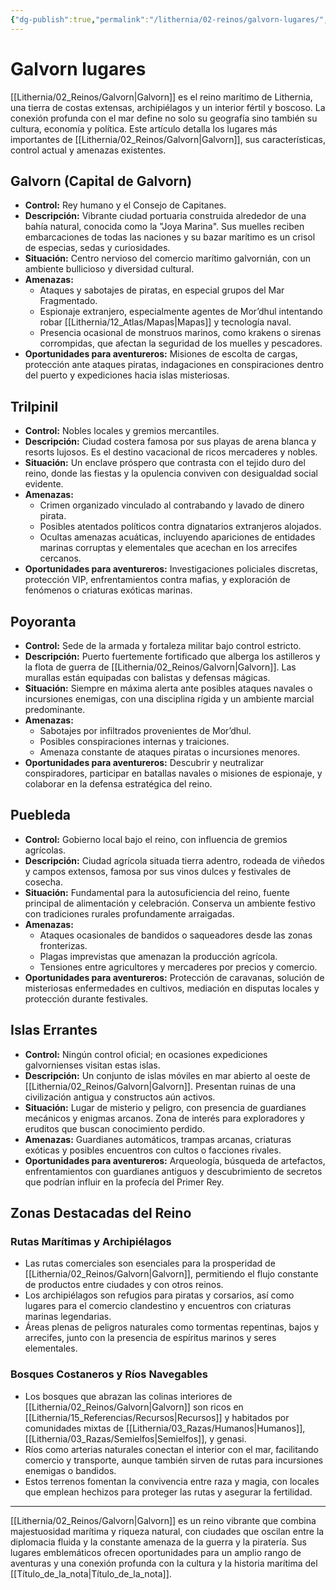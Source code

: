 ```yaml
---
{"dg-publish":true,"permalink":"/lithernia/02-reinos/galvorn-lugares/","title":"Galvorn (Lugares)","tags":["lithernia","reino","lugar","Galvorn"]}
---
```


# Galvorn lugares

[[Lithernia/02_Reinos/Galvorn\|Galvorn]] es el reino marítimo de Lithernia, una tierra de costas extensas, archipiélagos y un interior fértil y boscoso. La conexión profunda con el mar define no solo su geografía sino también su cultura, economía y política. Este artículo detalla los lugares más importantes de [[Lithernia/02_Reinos/Galvorn\|Galvorn]], sus características, control actual y amenazas existentes.

## Galvorn (Capital de Galvorn)

- **Control:** Rey humano y el Consejo de Capitanes.  
- **Descripción:** Vibrante ciudad portuaria construida alrededor de una bahía natural, conocida como la "Joya Marina". Sus muelles reciben embarcaciones de todas las naciones y su bazar marítimo es un crisol de especias, sedas y curiosidades.  
- **Situación:** Centro nervioso del comercio marítimo galvornián, con un ambiente bullicioso y diversidad cultural.  
- **Amenazas:**  
  - Ataques y sabotajes de piratas, en especial grupos del Mar Fragmentado.  
  - Espionaje extranjero, especialmente agentes de Mor’dhul intentando robar [[Lithernia/12_Atlas/Mapas\|Mapas]] y tecnología naval.  
  - Presencia ocasional de monstruos marinos, como krakens o sirenas corrompidas, que afectan la seguridad de los muelles y pescadores.  
- **Oportunidades para aventureros:** Misiones de escolta de cargas, protección ante ataques piratas, indagaciones en conspiraciones dentro del puerto y expediciones hacia islas misteriosas.

## Trilpinil

- **Control:** Nobles locales y gremios mercantiles.  
- **Descripción:** Ciudad costera famosa por sus playas de arena blanca y resorts lujosos. Es el destino vacacional de ricos mercaderes y nobles.  
- **Situación:** Un enclave próspero que contrasta con el tejido duro del reino, donde las fiestas y la opulencia conviven con desigualdad social evidente.  
- **Amenazas:**  
  - Crimen organizado vinculado al contrabando y lavado de dinero pirata.  
  - Posibles atentados políticos contra dignatarios extranjeros alojados.  
  - Ocultas amenazas acuáticas, incluyendo apariciones de entidades marinas corruptas y elementales que acechan en los arrecifes cercanos.  
- **Oportunidades para aventureros:** Investigaciones policiales discretas, protección VIP, enfrentamientos contra mafias, y exploración de fenómenos o criaturas exóticas marinas.

## Poyoranta

- **Control:** Sede de la armada y fortaleza militar bajo control estricto.  
- **Descripción:** Puerto fuertemente fortificado que alberga los astilleros y la flota de guerra de [[Lithernia/02_Reinos/Galvorn\|Galvorn]]. Las murallas están equipadas con balistas y defensas mágicas.  
- **Situación:** Siempre en máxima alerta ante posibles ataques navales o incursiones enemigas, con una disciplina rígida y un ambiente marcial predominante.  
- **Amenazas:**  
  - Sabotajes por infiltrados provenientes de Mor’dhul.  
  - Posibles conspiraciones internas y traiciones.  
  - Amenaza constante de ataques piratas o incursiones menores.  
- **Oportunidades para aventureros:** Descubrir y neutralizar conspiradores, participar en batallas navales o misiones de espionaje, y colaborar en la defensa estratégica del reino.

## Puebleda

- **Control:** Gobierno local bajo el reino, con influencia de gremios agrícolas.  
- **Descripción:** Ciudad agrícola situada tierra adentro, rodeada de viñedos y campos extensos, famosa por sus vinos dulces y festivales de cosecha.  
- **Situación:** Fundamental para la autosuficiencia del reino, fuente principal de alimentación y celebración. Conserva un ambiente festivo con tradiciones rurales profundamente arraigadas.  
- **Amenazas:**  
  - Ataques ocasionales de bandidos o saqueadores desde las zonas fronterizas.  
  - Plagas imprevistas que amenazan la producción agrícola.  
  - Tensiones entre agricultores y mercaderes por precios y comercio.  
- **Oportunidades para aventureros:** Protección de caravanas, solución de misteriosas enfermedades en cultivos, mediación en disputas locales y protección durante festivales.

## Islas Errantes

- **Control:** Ningún control oficial; en ocasiones expediciones galvornienses visitan estas islas.  
- **Descripción:** Un conjunto de islas móviles en mar abierto al oeste de [[Lithernia/02_Reinos/Galvorn\|Galvorn]]. Presentan ruinas de una civilización antigua y constructos aún activos.  
- **Situación:** Lugar de misterio y peligro, con presencia de guardianes mecánicos y enigmas arcanos. Zona de interés para exploradores y eruditos que buscan conocimiento perdido.  
- **Amenazas:** Guardianes automáticos, trampas arcanas, criaturas exóticas y posibles encuentros con cultos o facciones rivales.  
- **Oportunidades para aventureros:** Arqueología, búsqueda de artefactos, enfrentamientos con guardianes antiguos y descubrimiento de secretos que podrían influir en la profecía del Primer Rey.

## Zonas Destacadas del Reino

### Rutas Marítimas y Archipiélagos

- Las rutas comerciales son esenciales para la prosperidad de [[Lithernia/02_Reinos/Galvorn\|Galvorn]], permitiendo el flujo constante de productos entre ciudades y con otros reinos.  
- Los archipiélagos son refugios para piratas y corsarios, así como lugares para el comercio clandestino y encuentros con criaturas marinas legendarias.  
- Áreas plenas de peligros naturales como tormentas repentinas, bajos y arrecifes, junto con la presencia de espíritus marinos y seres elementales.

### Bosques Costaneros y Ríos Navegables

- Los bosques que abrazan las colinas interiores de [[Lithernia/02_Reinos/Galvorn\|Galvorn]] son ricos en [[Lithernia/15_Referencias/Recursos\|Recursos]] y habitados por comunidades mixtas de [[Lithernia/03_Razas/Humanos\|Humanos]], [[Lithernia/03_Razas/Semielfos\|Semielfos]], y genasi.  
- Ríos como arterias naturales conectan el interior con el mar, facilitando comercio y transporte, aunque también sirven de rutas para incursiones enemigas o bandidos.  
- Estos terrenos fomentan la convivencia entre raza y magia, con locales que emplean hechizos para proteger las rutas y asegurar la fertilidad.

---

[[Lithernia/02_Reinos/Galvorn\|Galvorn]] es un reino vibrante que combina majestuosidad marítima y riqueza natural, con ciudades que oscilan entre la diplomacia fluida y la constante amenaza de la guerra y la piratería. Sus lugares emblemáticos ofrecen oportunidades para un amplio rango de aventuras y una conexión profunda con la cultura y la historia marítima del [[Título_de_la_nota\|Título_de_la_nota]].